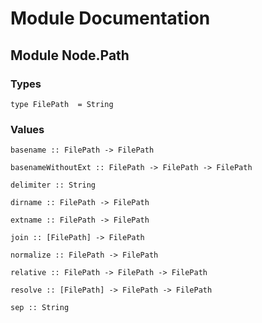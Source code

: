 # Module Documentation

## Module Node.Path

### Types

    type FilePath  = String


### Values

    basename :: FilePath -> FilePath

    basenameWithoutExt :: FilePath -> FilePath -> FilePath

    delimiter :: String

    dirname :: FilePath -> FilePath

    extname :: FilePath -> FilePath

    join :: [FilePath] -> FilePath

    normalize :: FilePath -> FilePath

    relative :: FilePath -> FilePath -> FilePath

    resolve :: [FilePath] -> FilePath -> FilePath

    sep :: String